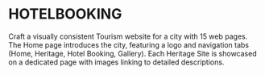 # HOTELBOOKING
Craft a visually consistent Tourism website for a city with 15 web pages. The Home page introduces the city, featuring a logo and navigation tabs (Home, Heritage, Hotel Booking, Gallery). Each Heritage Site is showcased on a dedicated page with images linking to detailed descriptions. 
